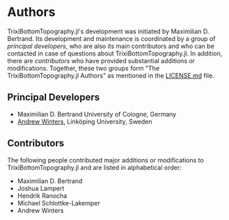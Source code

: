 # Authors

TrixiBottomTopography.jl's development was initiated by Maximilian D. Bertrand.
Its development and maintenance is coordinated by a group of *principal developers*,
who are also its main contributors and who can be contacted in case of
questions about TrixiBottomTopography.jl. In addition, there are *contributors* who have
provided substantial additions or modifications. Together, these two groups form
"The TrixiBottomTopography.jl Authors" as mentioned in the [LICENSE.md](LICENSE.md) file.

## Principal Developers
* Maximilian D. Bertrand
  University of Cologne, Germany
* [Andrew Winters](https://liu.se/en/employee/andwi94),
  Linköping University, Sweden

## Contributors
The following people contributed major additions or modifications to TrixiBottomTopography.jl and
are listed in alphabetical order:

* Maximilian D. Bertrand
* Joshua Lampert
* Hendrik Ranocha
* Michael Schlottke-Lakemper
* Andrew Winters
